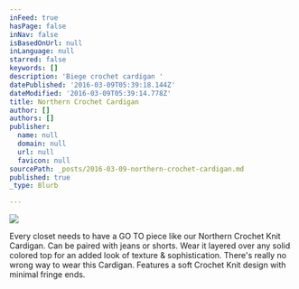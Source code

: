 ```yaml
---
inFeed: true
hasPage: false
inNav: false
isBasedOnUrl: null
inLanguage: null
starred: false
keywords: []
description: 'Biege crochet cardigan '
datePublished: '2016-03-09T05:39:18.144Z'
dateModified: '2016-03-09T05:39:14.778Z'
title: Northern Crochet Cardigan
author: []
authors: []
publisher:
  name: null
  domain: null
  url: null
  favicon: null
sourcePath: _posts/2016-03-09-northern-crochet-cardigan.md
published: true
_type: Blurb

---
```

![](https://the-grid-user-content.s3-us-west-2.amazonaws.com/b443db5d-5479-466d-99ca-13a296dde740.png)

Every closet needs to have a GO TO piece like our Northern Crochet Knit Cardigan. Can be paired with jeans or shorts. Wear it layered over any solid colored top for an added look of texture & sophistication. There's really no wrong way to wear this Cardigan. Features a soft Crochet Knit design with minimal fringe ends.